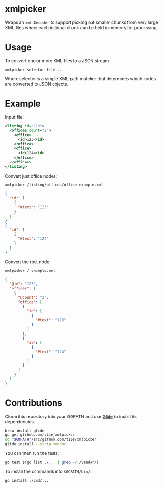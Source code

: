 # xmlpicker

Wraps an `xml.Decoder` to support picking out smaller chunks from very large XML files
where each indidual chunk can be held in memory for processing.

# Usage

To convert one or more XML files to a JSON stream:

```
xmlpicker selector file...
```

Where selector is a simple XML path matcher that determines which
nodes are converted to JSON objects.

# Example

Input file:
```xml
<listing id="123">
  <offices count="2">
    <office>
      <id>123</id>
    </office>
    <office>
      <id>124</id>
    </office>
  </offices>
</listing>
```

Convert just office nodes:
```sh
xmlpicker /listing/offices/office example.xml
```
```json
{
  "id": [
    {
      "#text": "123"
    }
  ]
}
{
  "id": [
    {
      "#text": "124"
    }
  ]
}
```

Convert the root node:
```sh
xmlpicker / example.xml
```
```json
{
  "@id": "123",
  "offices": [
    {
      "@count": "2",
      "office": [
        {
          "id": [
            {
              "#text": "123"
            }
          ]
        },
        {
          "id": [
            {
              "#text": "124"
            }
          ]
        }
      ]
    }
  ]
}
```

# Contributions

Clone this repository into your GOPATH and use [Glide](https://github.com/Masterminds/glide) to install its dependencies.

```sh
brew install glide
go get github.com/t11e/xmlpicker
cd "$GOPATH"/src/github.com/t11e/xmlpicker
glide install --strip-vendor
```

You can then run the tests:

```sh
go test $(go list ./... | grep -v /vendor/)
```

To install the commands into `$GOPATH/bin/`:

```sh
go install ./cmd/...
```
